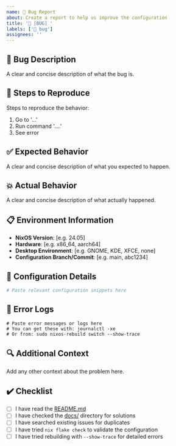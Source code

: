 ```yaml
---
name: 🐛 Bug Report
about: Create a report to help us improve the configuration
title: '🐛 [BUG] '
labels: ['🐛 bug']
assignees: ''
---
```


## 🐛 Bug Description
A clear and concise description of what the bug is.

## 🔄 Steps to Reproduce
Steps to reproduce the behavior:
1. Go to '...'
2. Run command '....'
3. See error

## ✅ Expected Behavior
A clear and concise description of what you expected to happen.

## 💥 Actual Behavior
A clear and concise description of what actually happened.

## 📋 Environment Information
- **NixOS Version**: [e.g. 24.05]
- **Hardware**: [e.g. x86_64, aarch64]
- **Desktop Environment**: [e.g. GNOME, KDE, XFCE, none]
- **Configuration Branch/Commit**: [e.g. main, abc1234]

## 📄 Configuration Details
```nix
# Paste relevant configuration snippets here
```

## 📝 Error Logs
```
# Paste error messages or logs here
# You can get these with: journalctl -xe
# Or from: sudo nixos-rebuild switch --show-trace
```

## 🔍 Additional Context
Add any other context about the problem here.

## ✔️ Checklist
- [ ] I have read the [README.md](../README.md)
- [ ] I have checked the [docs/](../docs/) directory for solutions
- [ ] I have searched existing issues for duplicates
- [ ] I have tried `nix flake check` to validate the configuration
- [ ] I have tried rebuilding with `--show-trace` for detailed errors
